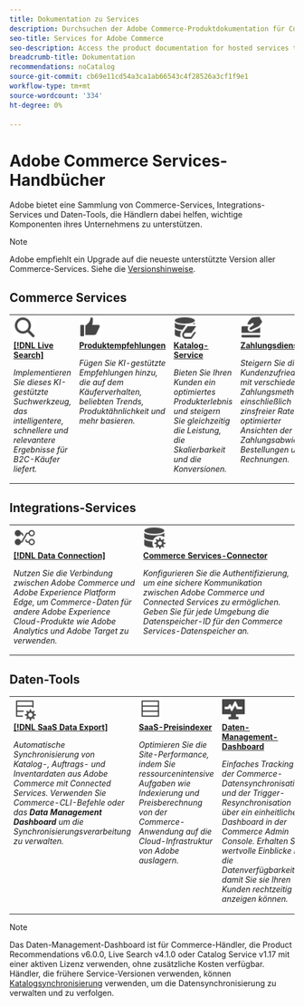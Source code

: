```yaml
---
title: Dokumentation zu Services
description: Durchsuchen der Adobe Commerce-Produktdokumentation für Commerce SaaS-Services
seo-title: Services for Adobe Commerce
seo-description: Access the product documentation for hosted services that help Adobe Commerce merchants support key components of their business.
breadcrumb-title: Dokumentation
recommendations: noCatalog
source-git-commit: cb69e11cd54a3ca1ab66543c4f28526a3cf1f9e1
workflow-type: tm+mt
source-wordcount: '334'
ht-degree: 0%

---
```


# Adobe Commerce Services-Handbücher

Adobe bietet eine Sammlung von Commerce-Services, Integrations-Services und Daten-Tools, die Händlern dabei helfen, wichtige Komponenten ihres Unternehmens zu unterstützen.

>[!NOTE]
>
>Adobe empfiehlt ein Upgrade auf die neueste unterstützte Version aller Commerce-Services. Siehe die [Versionshinweise](release-notes-all.md).

## Commerce Services

<table style="table-layout:fixed">
<tr style="border: 0;">
   <td valign="top">
      <a href="../live-search//overview.md">
      <img alt="Suche" src="../assets/icons/Magnify.svg" width="40">
      </a>
      <div>
         <a href="../live-search//overview.md">
         <strong>[!DNL Live Search]</strong>
         </a>
      </div>
      <p>
         <em>Implementieren Sie dieses KI-gestützte Suchwerkzeug, das intelligentere, schnellere und relevantere Ergebnisse für B2C-Käufer liefert.</em>
      </p>
   </td>
   <td valign="top">
      <a href="../product-recommendations/overview.md">
      <img alt="Daumen hoch" src="../assets/icons/ThumbUp.svg" width="40">
      </a>
      <div>
         <a href="../product-recommendations/overview.md">
         <strong>Produktempfehlungen</strong>
         </a>
      </div>
      <p>
         <em>Fügen Sie KI-gestützte Empfehlungen hinzu, die auf dem Käuferverhalten, beliebten Trends, Produktähnlichkeit und mehr basieren.</em>
      </p>
   </td>
   <td valign="top">
      <a href="../catalog-service/overview.md">
      <img alt="Katalogdaten für verbundene Services" src="../assets/icons/DataBook.svg" width="40">
      </a>
      <div>
         <a href="../catalog-service/overview.md">
         <strong>Katalog-Service</strong>
         </a>
      </div>
      <p>
         <em>Bieten Sie Ihren Kunden ein optimiertes Produkterlebnis und steigern Sie gleichzeitig die Leistung, die Skalierbarkeit und die Konversionen.</em>
      </p>
   </td>
   <td valign="top">
      <a href="../payment-services/guide-overview.md">
      <img alt="Kreditkartenzahlungen" src="../assets/icons/CreditCard.svg" width="40">
      </a>
      <div>
         <a href="../payment-services/guide-overview.md">
         <strong>Zahlungsdienste</strong>
         </a>
      </div>
      <p>
         <em>Steigern Sie die Kundenzufriedenheit mit verschiedenen Zahlungsmethoden, einschließlich zinsfreier Raten und optimierter Ansichten der Zahlungsabwicklung, Bestellungen und Rechnungen.</em>
      </p>
   </td>
</tr>
</table>

## Integrations-Services

<table style="table-layout:fixed">
<tr style="border: 0;">
   <td valign="top">
      <a href="../data-connection/overview.md">
      <img alt="Übertragen von Daten an Platform" src="../assets/icons/TransferToPlatform.svg" width="40">
      </a>
      <div>
         <a href="../data-connection/overview.md">
         <strong>[!DNL Data Connection]</strong>
         </a>
      </div>
      <p>
         <em>Nutzen Sie die Verbindung zwischen Adobe Commerce und Adobe Experience Platform Edge, um Commerce-Daten für andere Adobe Experience Cloud-Produkte wie Adobe Analytics und Adobe Target zu verwenden.</em>
      </p>
   </td>
   <td valign="top">
      <a href="../landing/saas.md">
      <img alt="Daumen hoch" src="../assets/icons/DataSetting.svg" width="40">
      </a>
      <div>
          <a href="../landing/saas.md">
         <strong>Commerce Services-Connector</strong>
         </a>
      </div>
      <p>
         <em>Konfigurieren Sie die Authentifizierung, um eine sichere Kommunikation zwischen Adobe Commerce und Connected Services zu ermöglichen. Geben Sie für jede Umgebung die Datenspeicher-ID für den Commerce Services-Datenspeicher an.</em>
      </p>
   </td>
</tr>
</table>

## Daten-Tools

<table style="table-layout:fixed">
<tr style="border: 0;">
   <td valign="top">
       <a href="../data-export/overview.md">
      <img alt="Verwaltung von SaaS-Datenexport-Feeds" src="../assets/icons/FeedManagement.svg" width="40">
      </a>
      <div>
         <a href="../data-export/overview.md">
         <strong>[!DNL SaaS Data Export]</strong>
         </a>
      </div>
      <p>
         <em>Automatische Synchronisierung von Katalog-, Auftrags- und Inventardaten aus Adobe Commerce mit Connected Services. Verwenden Sie Commerce-CLI-Befehle oder das <strong>Data Management Dashboard</strong> um die Synchronisierungsverarbeitung zu verwalten.</em>
      </p>
   </td>
   <td valign="top">
      <a href="../price-index/price-indexing.md">
      <img alt="Produktpreise Futtermittel" src="../assets/icons/Feed.svg" width="40">
      </a>
      <div>
          <a href="../price-index/price-indexing.md">
         <strong>SaaS-Preisindexer</strong>
         </a>
      </div>
      <p>
         <em>Optimieren Sie die Site-Performance, indem Sie ressourcenintensive Aufgaben wie Indexierung und Preisberechnung von der Commerce-Anwendung auf die Cloud-Infrastruktur von Adobe auslagern.</em>
      </p>
   </td>
   <td valign="top">
      <a href="https://experienceleague.adobe.com/en/docs/commerce-admin/systems/data-transfer/data-dashboard" target="_blank">
      <img alt="Überwachen der Datensynchronisation" src="../assets/icons/Monitoring.svg" width="40">
      </a>
      <div>
          <a href="https://experienceleague.adobe.com/en/docs/commerce-admin/systems/data-transfer/data-dashboard" target="_blank">
         <strong>Daten-Management-Dashboard</strong>
         </a>
      </div>
      <p>
         <em>Einfaches Tracking der Commerce-Datensynchronisation und der Trigger-Resynchronisation über ein einheitliches Dashboard in der Commerce Admin Console. Erhalten Sie wertvolle Einblicke in die Datenverfügbarkeit, damit Sie sie Ihren Kunden rechtzeitig anzeigen können.</em>
      </p>
   </td>
</table>

>[!NOTE]
>
>Das Daten-Management-Dashboard ist für Commerce-Händler, die Product Recommendations v6.0.0, Live Search v4.1.0 oder Catalog Service v1.17 mit einer aktiven Lizenz verwenden, ohne zusätzliche Kosten verfügbar. Händler, die frühere Service-Versionen verwenden, können [Katalogsynchronisierung](../landing/catalog-sync.md) verwenden, um die Datensynchronisierung zu verwalten und zu verfolgen.
